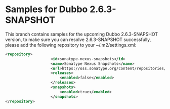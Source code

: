 # Samples for Dubbo 2.6.3-SNAPSHOT

This branch contains samples for the upcoming Dubbo 2.6.3-SNAPSHOT version, to make sure you can resolve 2.6.3-SNAPSHOT successfully, please add the following repository to your ~/.m2/settings.xml: 
```xml
<repository>
					<id>sonatype-nexus-snapshots</id>
					<name>Sonatype Nexus Snapshots</name>
					<url>https://oss.sonatype.org/content/repositories/snapshots</url>
					<releases>
						<enabled>false</enabled>
					</releases>
					<snapshots>
						<enabled>true</enabled>
					</snapshots>
</repository>
```
